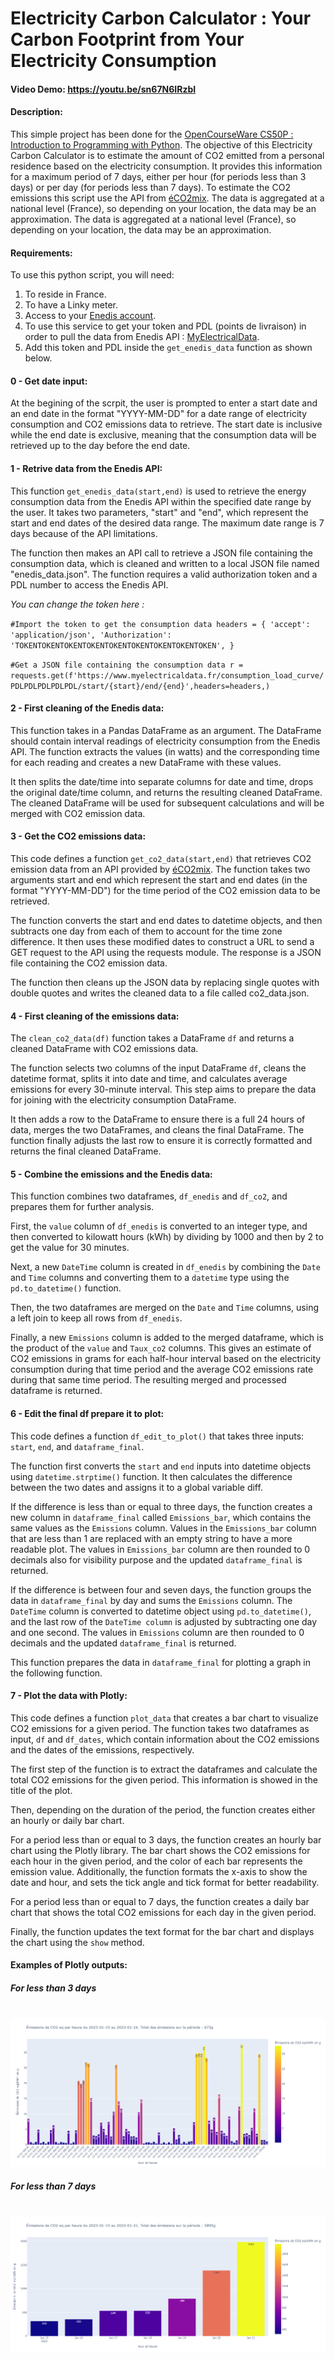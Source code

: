 # Electricity Carbon Calculator : Your Carbon Footprint from Your Electricity Consumption
#### Video Demo:  https://youtu.be/sn67N6IRzbI
#### Description:

This simple project has been done for the [OpenCourseWare CS50P : Introduction to Programming with Python](https://cs50.harvard.edu/python/2022/).
The objective of this Electricity Carbon Calculator is to estimate the amount of CO2 emitted from a personal residence based on the electricity consumption.
It provides this information for a maximum period of 7 days, either per hour (for periods less than 3 days) or per day (for periods less than 7 days).
To estimate the CO2 emissions this script use the API from [éCO2mix](https://www.rte-france.com/eco2mix/les-emissions-de-co2-par-kwh-produit-en-france). The data is aggregated at a national level (France), so depending on your location, the data may be an approximation. The data is aggregated at a national level (France), so depending on your location, the data may be an approximation.


#### **Requirements**:

To use this python script, you will need:

1. To reside in France.
2. To have a Linky meter.
3. Access to your [Enedis account](https://mon-compte-particulier.enedis.fr/home-connectee/).
4. To use this service to get your token and PDL (points de livraison) in order to pull the data from Enedis API : [MyElectricalData](https://myelectricaldata.fr/).
5. Add this token and PDL inside the `get_enedis_data` function as shown below.


#### **0 - Get date input:**

At the begining of the scrpit, the user is prompted to enter a start date and an end date in the format "YYYY-MM-DD" for a date range of electricity consumption and CO2 emissions data to retrieve. The start date is inclusive while the end date is exclusive, meaning that the consumption data will be retrieved up to the day before the end date.


#### **1 - Retrive data from the Enedis API:**

This function `get_enedis_data(start,end)` is used to retrieve the energy consumption data from the Enedis API within the specified date range by the user. It takes two parameters, "start" and "end", which represent the start and end dates of the desired data range. The maximum date range is 7 days because of the API limitations.

The function then makes an API call to retrieve a JSON file containing the consumption data, which is cleaned and written to a local JSON file named "enedis_data.json". The function requires a valid authorization token and a PDL number to access the Enedis API.

*You can change the token here :*

`#Import the token to get the consumption data
headers = {
'accept': 'application/json',
'Authorization': 'TOKENTOKENTOKENTOKENTOKENTOKENTOKENTOKENTOKEN',
}`

`#Get a JSON file containing the consumption data
r = requests.get(f'https://www.myelectricaldata.fr/consumption_load_curve/PDLPDLPDLPDLPDL/start/{start}/end/{end}',headers=headers,)`


#### **2 - First cleaning of the Enedis data:**

This function takes in a Pandas DataFrame as an argument. The DataFrame should contain interval readings of electricity consumption from the Enedis API. The function extracts the values (in watts) and the corresponding time for each reading and creates a new DataFrame with these values.

It then splits the date/time into separate columns for date and time, drops the original date/time column, and returns the resulting cleaned DataFrame. The cleaned DataFrame will be used for subsequent calculations and will be merged with CO2 emission data.


#### **3 - Get the CO2 emissions data:**

This code defines a function `get_co2_data(start,end)` that retrieves CO2 emission data from an API provided by [éCO2mix](https://odre.opendatasoft.com/explore/dataset/eco2mix-national-tr/information/). The function takes two arguments start and end which represent the start and end dates (in the format "YYYY-MM-DD") for the time period of the CO2 emission data to be retrieved.

The function converts the start and end dates to datetime objects, and then subtracts one day from each of them to account for the time zone difference. It then uses these modified dates to construct a URL to send a GET request to the API using the requests module. The response is a JSON file containing the CO2 emission data.

The function then cleans up the JSON data by replacing single quotes with double quotes and writes the cleaned data to a file called co2_data.json.

#### **4 - First cleaning of the emissions data:**

The `clean_co2_data(df)` function takes a DataFrame `df` and returns a cleaned DataFrame with CO2 emissions data.

The function selects two columns of the input DataFrame `df`, cleans the datetime format, splits it into date and time, and calculates average emissions for every 30-minute interval. This step aims to prepare the data for joining with the electricity consumption DataFrame.

It then adds a row to the DataFrame to ensure there is a full 24 hours of data, merges the two DataFrames, and cleans the final DataFrame. The function finally adjusts the last row to ensure it is correctly formatted and returns the final cleaned DataFrame.

#### **5 - Combine the emissions and the Enedis data:**

This function combines two dataframes, `df_enedis` and `df_co2`, and prepares them for further analysis.

First, the `value` column of `df_enedis` is converted to an integer type, and then converted to kilowatt hours (kWh) by dividing by 1000 and then by 2 to get the value for 30 minutes.

Next, a new `DateTime` column is created in `df_enedis` by combining the `Date` and `Time` columns and converting them to a `datetime` type using the `pd.to_datetime()` function.

Then, the two dataframes are merged on the `Date` and `Time` columns, using a left join to keep all rows from `df_enedis`.

Finally, a new `Emissions` column is added to the merged dataframe, which is the product of the `value` and `Taux_co2` columns. This gives an estimate of CO2 emissions in grams for each half-hour interval based on the electricity consumption during that time period and the average CO2 emissions rate during that same time period. The resulting merged and processed dataframe is returned.

#### **6 - Edit the final df prepare it to plot:**

This code defines a function `df_edit_to_plot()` that takes three inputs: `start`, `end`, and `dataframe_final`.

The function first converts the `start` and `end` inputs into datetime objects using `datetime.strptime()` function. It then calculates the difference between the two dates and assigns it to a global variable diff.

If the difference is less than or equal to three days, the function creates a new column in `dataframe_final` called `Emissions_bar`, which contains the same values as the `Emissions` column. Values in the `Emissions_bar` column that are less than 1 are replaced with an empty string to have a more readable plot. The values in `Emissions_bar` column are then rounded to 0 decimals also for visibility purpose and the updated `dataframe_final` is returned.

If the difference is between four and seven days, the function groups the data in `dataframe_final` by day and sums the `Emissions` column. The `DateTime` column is converted to datetime object using `pd.to_datetime()`, and the last row of the `DateTime column` is adjusted by subtracting one day and one second. The values in `Emissions` column are then rounded to 0 decimals and the updated `dataframe_final` is returned.

This function prepares the data in `dataframe_final` for plotting a graph in the following function.

#### **7 - Plot the data with Plotly:**

This code defines a function `plot_data` that creates a bar chart to visualize CO2 emissions for a given period. The function takes two dataframes as input, `df` and `df_dates`, which contain information about the CO2 emissions and the dates of the emissions, respectively.

The first step of the function is to extract the dataframes and calculate the total CO2 emissions for the given period. This information is showed in the title of the plot.

Then, depending on the duration of the period, the function creates either an hourly or daily bar chart.

For a period less than or equal to 3 days, the function creates an hourly bar chart using the Plotly library. The bar chart shows the CO2 emissions for each hour in the given period, and the color of each bar represents the emission value. Additionally, the function formats the x-axis to show the date and hour, and sets the tick angle and tick format for better readability.

For a period less than or equal to 7 days, the function creates a daily bar chart that shows the total CO2 emissions for each day in the given period.

Finally, the function updates the text format for the bar chart and displays the chart using the `show` method.

#### **Examples of Plotly outputs:**
##### For less than 3 days
\
![Alt text](3_days_graph.png?raw=true "Less than 3 days plot")

##### For less than 7 days
\
![Alt text](7_days_graph.png?raw=true "Less than 7 days plot")


